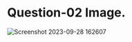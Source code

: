 # Question-02 Image.
![Screenshot 2023-09-28 162607](https://github.com/Khush0031/pw-skills-full-stack-web-dev-assignment-solution/assets/121889921/cbf63d4a-0d5c-4625-9422-a89f0aa3c0d5)

